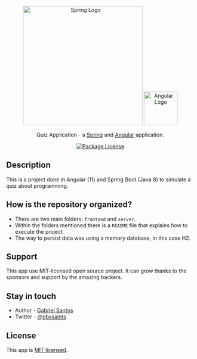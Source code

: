 <p align="center"> 
  <a href="https://spring.io" target="blank"><img src="https://spring.io/images/spring-logo-9146a4d3298760c2e7e49595184e1975.svg" width="320" alt="Spring Logo" /></a>
  <a href="https://angular.io" target="blank"><img src="https://angular.io/assets/images/logos/angular/shield-large.svg" width="90" alt="Angular Logo" /></a>
</p>

  <p align="center">Quiz Application - a <a href="https://spring.io" target="_blank">Spring</a> and <a href="https://angular.io" target="_blank">Angular</a> application.</p>
  
<p align="center">
<a href="https://www.npmjs.com/~nestjscore" target="_blank"><img src="https://img.shields.io/npm/l/@nestjs/core.svg" alt="Package License" /></a>

</p>

## Description

This is a project done in Angular (11) and Spring Boot (Java 8) to simulate a quiz about programming.

## How is the repository organized?
* There are two main folders: `frontend` and `server`.
* Within the folders mentioned there is a `README` file that explains how to execute the project
* The way to persist data was using a memory database, in this case H2.


## Support

This app use MIT-licensed open source project. It can grow thanks to the sponsors and support by the amazing backers.
## Stay in touch

- Author  - [Gabriel Santos](https://www.linkedin.com/in/dev-gabriel-santos/)
- Twitter - [@gbxsaints](https://twitter.com/gbxsaints)

## License

This app is [MIT licensed](LICENSE).
